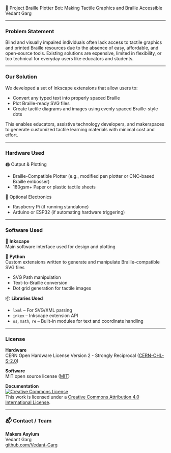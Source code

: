 📘 Project Braille Plotter Bot: Making Tactile Graphics and Braille Accessible  
Vedant Garg

---

### Problem Statement

Blind and visually impaired individuals often lack access to tactile graphics and printed Braille resources due to the absence of easy, affordable, and open-source tools. Existing solutions are expensive, limited in flexibility, or too technical for everyday users like educators and students.

---

### Our Solution

We developed a set of Inkscape extensions that allow users to:
- Convert any typed text into properly spaced Braille
- Plot Braille-ready SVG files
- Create tactile diagrams and images using evenly spaced Braille-style dots

This enables educators, assistive technology developers, and makerspaces to generate customized tactile learning materials with minimal cost and effort.

---

### Hardware Used

🖨️ Output & Plotting  
- Braille-Compatible Plotter (e.g., modified pen plotter or CNC-based Braille embosser)  
- 180gsm+ Paper or plastic tactile sheets

🔌 Optional Electronics  
- Raspberry Pi (if running standalone)  
- Arduino or ESP32 (if automating hardware triggering)  

---

### Software Used

🧩 **Inkscape**  
Main software interface used for design and plotting

🧰 **Python**  
Custom extensions written to generate and manipulate Braille-compatible SVG files  
- SVG Path manipulation  
- Text-to-Braille conversion  
- Dot grid generation for tactile images

📦 **Libraries Used**  
- `lxml` – For SVG/XML parsing  
- `inkex` – Inkscape extension API  
- `os`, `math`, `re` – Built-in modules for text and coordinate handling

---

### License

**Hardware**  
CERN Open Hardware License Version 2 - Strongly Reciprocal ([CERN-OHL-S-2.0](https://spdx.org/licenses/CERN-OHL-S-2.0.html))

**Software**  
MIT open source license ([MIT](https://opensource.org/licenses/MIT))

**Documentation**  
<a rel="license" href="http://creativecommons.org/licenses/by/4.0/">
  <img alt="Creative Commons License" style="border-width:0" src="https://i.creativecommons.org/l/by/4.0/88x31.png" />
</a><br />
This work is licensed under a <a rel="license" href="http://creativecommons.org/licenses/by/4.0/">
Creative Commons Attribution 4.0 International License</a>.

---

### 📬 Contact / Team

**Makers Asylum**  
Vedant Garg  
[github.com/Vedant-Garg](https://github.com/Vedant-Garg)  
